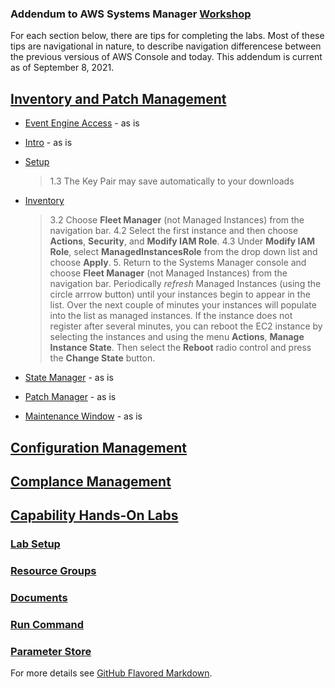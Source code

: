 ### Addendum to AWS Systems Manager [Workshop](https://mng.workshop.aws/ssm.html)


For each section below, there are tips for completing the labs. Most of these tips are navigational in nature, to describe navigation differencese between the previous versious of AWS Console and today. This addendum is current as of September 8, 2021.

## [Inventory and Patch Management](https://mng.workshop.aws/ssm/use-case-labs/inventory_patch_management.html) 
* [Event Engine Access](https://mng.workshop.aws/ssm/use-case-labs/inventory_patch_management/event_engine.html) - as is
* [Intro](https://mng.workshop.aws/ssm/use-case-labs/inventory_patch_management/intro.html) - as is
* [Setup](https://mng.workshop.aws/ssm/use-case-labs/inventory_patch_management/setup.html)   
   >1.3 The Key Pair may save automatically to your downloads
  
* [Inventory](https://mng.workshop.aws/ssm/use-case-labs/inventory_patch_management/inventory.html)
   >3.2 Choose **Fleet Manager** (not Managed Instances) from the navigation bar.
   >4.2 Select the first instance and then choose **Actions**, **Security**, and **Modify IAM Role**.
   >4.3 Under **Modify IAM Role**, select **ManagedInstancesRole** from the drop down list and choose **Apply**.
   >5. Return to the Systems Manager console and choose **Fleet Manager** (not Managed Instances) from the navigation bar. Periodically *refresh* Managed Instances (using the circle arrrow button) until your instances begin to appear in the list. Over the next couple of minutes your instances will populate into the list as managed instances. If the instance does not register after several minutes, you can reboot the EC2 instance by selecting the instances and using the menu **Actions**, **Manage Instance State**. Then select the **Reboot** radio control and press the **Change State** button.

* [State Manager](https://mng.workshop.aws/ssm/use-case-labs/inventory_patch_management/statemgr.html) - as is
* [Patch Manager](https://mng.workshop.aws/ssm/use-case-labs/inventory_patch_management/patch.html) - as is
* [Maintenance Window](https://mng.workshop.aws/ssm/use-case-labs/inventory_patch_management/maintwindow.html) - as is


## [Configuration Management](https://mng.workshop.aws/ssm/use-case-labs/configmanagement.html)

## [Complance Management](https://mng.workshop.aws/ssm/use-case-labs/configurationcompliance.html)


## [Capability Hands-On Labs](https://mng.workshop.aws/ssm/capability_hands-on_labs.html)

### [Lab Setup](https://mng.workshop.aws/ssm/capability_hands-on_labs/setup.html)

### [Resource Groups](https://mng.workshop.aws/ssm/capability_hands-on_labs/resourcegroups_tags.html)

### [Documents](https://mng.workshop.aws/ssm/capability_hands-on_labs/documents.html)

### [Run Command](https://mng.workshop.aws/ssm/capability_hands-on_labs/runcommand.html)

### [Parameter Store](https://mng.workshop.aws/ssm/capability_hands-on_labs/parameterstore.html)






For more details see [GitHub Flavored Markdown](https://guides.github.com/features/mastering-markdown/).

